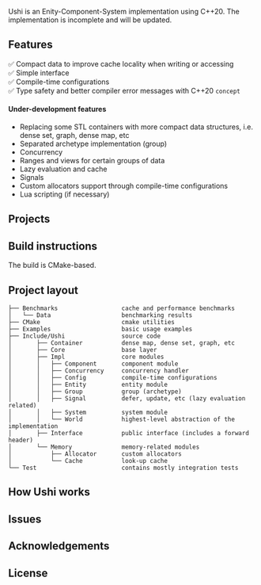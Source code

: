  
Ushi is an Enity-Component-System implementation using C++20. The implementation 
is incomplete and will be updated.

## Features

&#9989; Compact data to improve cache locality when writing or accessing <br>
&#9989; Simple interface <br>
&#9989; Compile-time configurations <br>
&#9989; Type safety and better compiler error messages with C++20 <code>concept</code><br>

#### Under-development features

* Replacing some STL containers with more compact data structures, i.e. dense set, graph, dense map, etc <br>
* Separated archetype implementation (group) <br>
* Concurrency <br>
* Ranges and views for certain groups of data <br>
* Lazy evaluation and cache <br>
* Signals <br>
* Custom allocators support through compile-time configurations <br>
* Lua scripting (if necessary)

## Projects

## Build instructions

The build is CMake-based.

## Project layout

```
├── Benchmarks                  cache and performance benchmarks
│   └── Data                    benchmarking results
├── CMake                       cmake utilities
├── Examples                    basic usage examples
├── Include/Ushi                source code      
│       ├── Container           dense map, dense set, graph, etc
│       ├── Core                base layer
│       ├── Impl                core modules
│       │   ├── Component       component module
│       │   ├── Concurrency     concurrency handler
│       │   ├── Config          compile-time configurations
│       │   ├── Entity          entity module
│       │   ├── Group           group (archetype)   
│       │   ├── Signal          defer, update, etc (lazy evaluation related)
│       │   ├── System          system module
│       │   └── World           highest-level abstraction of the implementation
│       ├── Interface           public interface (includes a forward header)
│       └── Memory              memory-related modules
│           ├── Allocator       custom allocators
│           └── Cache           look-up cache
└── Test                        contains mostly integration tests
```

## How Ushi works

## Issues

## Acknowledgements

## License

